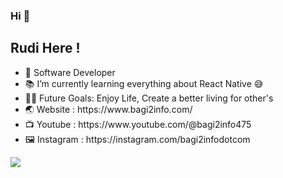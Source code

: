 ### Hi 👋

<h2>Rudi Here !</h2>
<ul>
  <li>🙂 Software Developer</li>
  <li>📚 I’m currently learning everything about React Native 😅</li>
  <li>💪🏼 Future Goals: Enjoy Life, Create a better living for other's</li>
  <li>🌏 Website : https://www.bagi2info.com/ </li>
  <li>📺 Youtube : https://www.youtube.com/@bagi2info475 </li>
  <li>🖼 Instagram : https://instagram.com/bagi2infodotcom</li>  
</ul>

<!--
**rudiahmad/rudiahmad** is a ✨ _special_ ✨ repository because its `README.md` (this file) appears on your GitHub profile.

Here are some ideas to get you started:
Chat me on Telegram
WhatsApp me on Whatsapp
Email me at G-mail
Youtu.be : https://www.youtube.com/@codewithbahri
Instagram : https://instagram.com/codewithbahri
- 🔭 I’m currently working on ...
- 🌱 I’m currently learning React Native
- 📫 How to reach me: ...
- 😄 Pronouns: ...
- ⚡ Fun fact: ...
-->


<img align="" src="https://github-readme-stats.vercel.app/api/top-langs/?username=rudiahmad&amp;layout=compact&amp;langs_count=8&amp;theme=dark" data-canonical-src="https://github-readme-stats.vercel.app/api/top-langs/?username=rudiahmad&amp;layout=compact&amp;langs_count=8&amp;theme=dark" style="max-width: 100%;">
